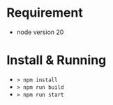 # Requirement

- node version 20

# Install & Running

- `> npm install`
- `> npm run build`
- `> npm run start`
